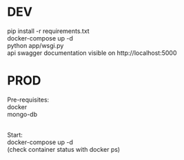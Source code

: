 # DEV

pip install -r requirements.txt <br>
docker-compose up -d <br>
python app/wsgi.py <br>
api swagger documentation visible on http://localhost:5000 <br>
# PROD


Pre-requisites: <br>
docker<br>
mongo-db<br>

<br>
Start:<br>
docker-compose up -d<br>
 (check container status with docker ps)<br>




